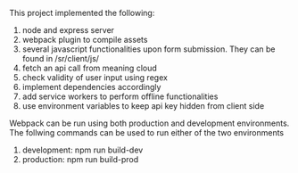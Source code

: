 This project implemented the following:
1) node and express server 
2) webpack plugin to compile assets 
3) several javascript functionalities upon form submission. They can be found in /sr/client/js/
4) fetch an api call from meaning cloud 
5) check validity of user input using regex 
6) implement dependencies accordingly 
7) add service workers to perform offline functionalities
8) use environment variables to keep api key hidden from client side

Webpack can be run using both production and development environments. The follwing commands can be used to run either of the two environments
1) development: npm run build-dev
2) production: npm run build-prod

